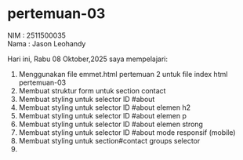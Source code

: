 # pertemuan-03
NIM : 2511500035<br>
Nama : Jason Leohandy

Hari ini, Rabu 08 Oktober,2025 saya mempelajari:
<ol>
 <li>Menggunakan file emmet.html pertemuan 2 untuk file index html pertemuan-03</li>
 <li>Membuat struktur form untuk section contact</li>
 <li>Membuat styling untuk selector ID #about</li>
 <li>Membuat styling untuk selector ID #about elemen h2</li>
 <li>Membuat styling untuk selector ID #about elemen p</li>
 <li>Membuat styling untuk selector ID #about elemen strong</li>
 <li>Membuat styling untuk selector ID #about mode responsif (mobile)</li>
 <li>Membuat styling untuk section#contact groups selector<li>
</ol>